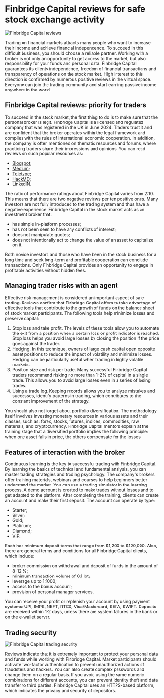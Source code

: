 # Finbridge Capital reviews for safe stock exchange activity
![Finbridge Capital reviews](https://github.com/user-attachments/assets/c016516e-106c-4b29-ad73-3abbd085ec3a)

Trading on financial markets attracts many people who want to increase their income and achieve financial independence. To succeed in this difficult business, you should choose a reliable partner. Working with a broker is not only an opportunity to get access to the market, but also responsibility for your funds and personal data. Finbridge Capital guarantees its clients independence, freedom of financial transactions and transparency of operations on the stock market. High interest to this direction is confirmed by numerous positive reviews in the virtual space. Everyone can join the trading community and start earning passive income anywhere in the world.
## Finbridge Capital reviews: priority for traders
To succeed in the stock market, the first thing to do is to make sure that the personal broker is legit. Finbridge Capital is a licensed and regulated company that was registered in the UK in June 2024. Traders trust it and are confident that the broker operates within the legal framework and complies with the rules of international economic cooperation. In addition, the company is often mentioned on thematic resources and forums, where practicing traders share their impressions and opinions. You can read reviews on such popular resources as:
* [Blogspot](https://finbridgecapital.blogspot.com/2024/11/finbridge-capital-interactive-trading.html);
* [Medium](https://medium.com/@FinbridgeCapital/finbridge-capital-reviews-and-detailed-overview-of-the-interactive-platform-for-earnings-feee2d5a2209);
* [Teletype](https://teletype.in/@finbridgecapital/SLzMKuQrjku);
* [HackMD](https://hackmd.io/f2GKxICPQr62XDi2qBVgQw);
* LinkedIN.

The ratio of performance ratings about Finbridge Capital varies from 2:10. This means that there are two negative reviews per ten positive ones. Many investors are not fully introduced to the trading system and thus have a negative experience. Finbridge Capital in the stock market acts as an investment broker that:
* has simple in-platform processes;
* has not been seen to have any conflicts of interest;
* does not manipulate quotes;
* does not intentionally act to change the value of an asset to capitalize on it.

Both novice investors and those who have been in the stock business for a long time and seek long-term and profitable cooperation can conclude transactions. Only Finbridge Capital provides an opportunity to engage in profitable activities without hidden fees.
## Managing trader risks with an agent
Effective risk management is considered an important aspect of safe trading. Reviews confirm that Finbridge Capital offers to take advantage of effective tools that contribute to the growth of funds on the balance sheet of stock market participants. The following tools help minimize losses and preserve capital:
1. Stop loss and take profit. The levels of these tools allow you to automate the exit from a position when a certain loss or profit indicator is reached. Stop loss helps you avoid large losses by closing the position if the price goes against the trader.
2. Hedging. In this technique, owners of large cash capital open opposite asset positions to reduce the impact of volatility and minimize losses. Hedging can be particularly useful when trading in highly volatile markets.
3. Position size and risk per trade. Many successful Finbridge Capital traders recommend risking no more than 1-2% of capital in a single trade. This allows you to avoid large losses even in a series of losing trades.
4. Using a trade log. Keeping records allows you to analyze mistakes and successes, identify patterns in trading, which contributes to the constant improvement of the strategy.

You should also not forget about portfolio diversification. The methodology itself involves investing monetary resources in various assets and their classes, such as: forex, stocks, futures, indices, commodities, raw materials, and cryptocurrency. Finbridge Capital mentors explain at the training stage that a diversified portfolio implies the following principle: when one asset falls in price, the others compensate for the losses.
## Features of interaction with the broker
Continuous learning is the key to successful trading with Finbridge Capital. By learning the basics of technical and fundamental analysis, you can master trading strategies and trading psychology. The company's brokers offer training materials, webinars and courses to help beginners better understand the market. You can use a trading simulator in the learning process. A demo account is created to make trades without losses and to get adapted to the platform.
After completing the training, clients can create an account and make their first deposit. The account can operate by type:
* Starter;
* Silver;
* Gold;
* Platinum;
* Diamond;
* VIP.

Each has minimum deposit terms that range from $1,200 to $120,000.
Also, there are general terms and conditions for all Finbridge Capital clients, which include:
* broker commission on withdrawal and deposit of funds in the amount of 8-12 %;
* minimum transaction volume of 0.1 lot;
* leverage up to 1:1000;
* access to the bonus account;
* provision of personal manager services.

You can receive your profit or replenish your account by using payment systems: UPI, IMPS, NEFT, RTGS, Visa/Mastercard, SEPA, SWIFT. Deposits are received within 1-2 days, unless there are system failures in the bank or on the e-wallet server.
## Trading security
![Finbridge Capital trading security](https://github.com/user-attachments/assets/e2fecb1f-b3e4-40f7-aac3-43db90f08f29)

Reviews indicate that it is extremely important to protect your personal data and funds while working with Finbridge Capital. Market participants should activate two-factor authentication to prevent unauthorized actions of fraudsters and hackers. You can also create complex passwords and change them on a regular basis. If you avoid using the same numeric combinations for different accounts, you can prevent identity theft and data transfer to third parties. Finbridge Capital uses an HTTPS-based platform, which indicates the privacy and security of depositors. 
 


